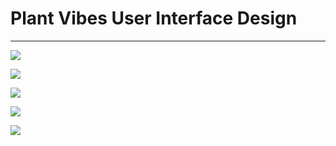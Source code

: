 # Plant Vibes User Interface Design

---

![](splash.png)

![](Onboarding.png)

![](Monstera.png)

![](Browse.png)

![](Browse01.png)
